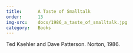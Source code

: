 ```yaml
---
title:      A Taste of Smalltalk
order:      13
img-src:    docs/1986_a_taste_of_smalltalk.jpg
category:   Books
---
```

Ted Kaehler and Dave Patterson. Norton, 1986.
